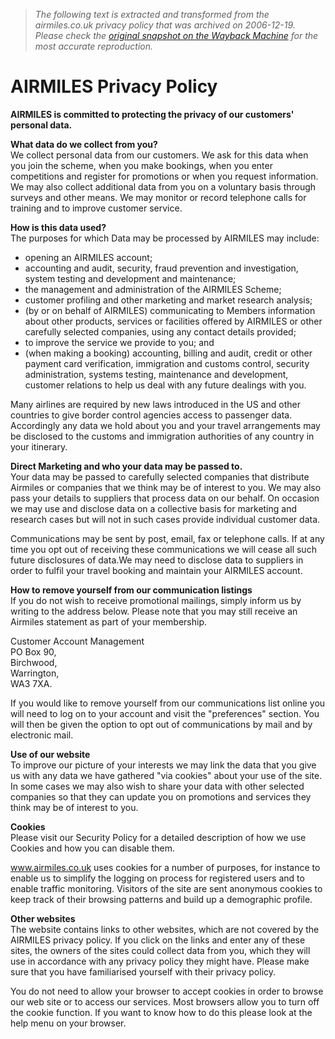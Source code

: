 > *The following text is extracted and transformed from the airmiles.co.uk privacy policy that was archived on 2006-12-19. Please check the [original snapshot on the Wayback Machine](https://web.archive.org/web/20061219030847id_/http%3A//www.airmiles.co.uk/tertiary/privacy.do) for the most accurate reproduction.*

# AIRMILES Privacy Policy

**AIRMILES is committed to protecting the privacy of our customers' personal data.**

 **What data do we collect from you?**  
We collect personal data from our customers. We ask for this data when you join the scheme, when you make bookings, when you enter competitions and register for promotions or when you request information. We may also collect additional data from you on a voluntary basis through surveys and other means. We may monitor or record telephone calls for training and to improve customer service.

**How is this data used?**  
The purposes for which Data may be processed by AIRMILES may include: 

  * opening an AIRMILES account;
  * accounting and audit, security, fraud prevention and investigation, system testing and development and maintenance;
  * the management and administration of the AIRMILES Scheme;
  * customer profiling and other marketing and market research analysis;
  * (by or on behalf of AIRMILES) communicating to Members information about other products, services or facilities offered by AIRMILES or other carefully selected companies, using any contact details provided;
  * to improve the service we provide to you; and
  * (when making a booking) accounting, billing and audit, credit or other payment card verification, immigration and customs control, security administration, systems testing, maintenance and development, customer relations to help us deal with any future dealings with you.



Many airlines are required by new laws introduced in the US and other countries to give border control agencies access to passenger data. Accordingly any data we hold about you and your travel arrangements may be disclosed to the customs and immigration authorities of any country in your itinerary.

**Direct Marketing and who your data may be passed to.**  
Your data may be passed to carefully selected companies that distribute Airmiles or companies that we think may be of interest to you. We may also pass your details to suppliers that process data on our behalf. On occasion we may use and disclose data on a collective basis for marketing and research cases but will not in such cases provide individual customer data. 

Communications may be sent by post, email, fax or telephone calls. If at any time you opt out of receiving these communications we will cease all such future disclosures of data.We may need to disclose data to suppliers in order to fulfil your travel booking and maintain your AIRMILES account.

**How to remove yourself from our communication listings**  
If you do not wish to receive promotional mailings, simply inform us by writing to the address below. Please note that you may still receive an Airmiles statement as part of your membership. 

Customer Account Management  
PO Box 90,   
Birchwood,   
Warrington,   
WA3 7XA. 

If you would like to remove yourself from our communications list online you will need to log on to your account and visit the "preferences" section. You will then be given the option to opt out of communications by mail and by electronic mail.

 **Use of our website**  
To improve our picture of your interests we may link the data that you give us with any data we have gathered "via cookies" about your use of the site. In some cases we may also wish to share your data with other selected companies so that they can update you on promotions and services they think may be of interest to you.

**Cookies**  
Please visit our Security Policy for a detailed description of how we use Cookies and how you can disable them.

www.airmiles.co.uk uses cookies for a number of purposes, for instance to enable us to simplify the logging on process for registered users and to enable traffic monitoring. Visitors of the site are sent anonymous cookies to keep track of their browsing patterns and build up a demographic profile. 

**Other websites**  
The website contains links to other websites, which are not covered by the AIRMILES privacy policy. If you click on the links and enter any of these sites, the owners of the sites could collect data from you, which they will use in accordance with any privacy policy they might have. Please make sure that you have familiarised yourself with their privacy policy.

You do not need to allow your browser to accept cookies in order to browse our web site or to access our services. Most browsers allow you to turn off the cookie function. If you want to know how to do this please look at the help menu on your browser. 
